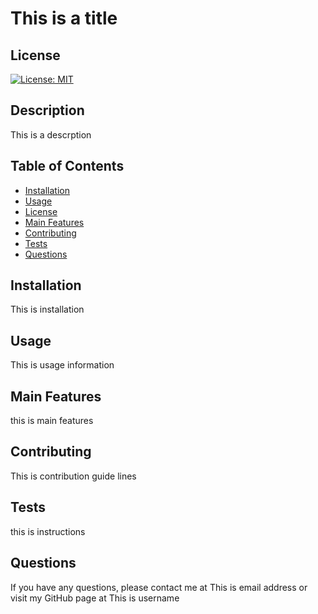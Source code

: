 
  # This is a title

  ## License
  [![License: MIT](https://img.shields.io/badge/License-MIT-yellow.svg)](https://opensource.org/licenses/MIT)

  ## Description
  This is a descrption

  ## Table of Contents
  * [Installation](#installation)
  * [Usage](#usage)
  * [License](#license)
  * [Main Features](#main-features)
  * [Contributing](#contributing)
  * [Tests](#tests)
  * [Questions](#questions)

  ## Installation
  This is installation 

  ## Usage
  This is usage information
  
  ## Main Features
  this is main features

  ## Contributing
  This is contribution guide lines

  ## Tests
  this is instructions

  ## Questions
  If you have any questions, please contact me at This is email address or visit my GitHub page at This is username
  
